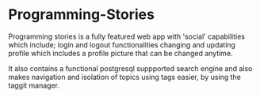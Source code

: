 # Programming-Stories

Programming stories is a fully featured web app with 'social' capabilities which include; login and logout functionalities 
changing and updating profile which includes a profile picture that can be changed anytime. 

It also contains a functional postgresql suppported search engine and also makes navigation and isolation of topics using tags easier, 
by using the taggit manager. 

